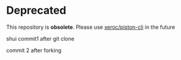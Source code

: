 # Deprecated

This repository is **obsolete**. Please use [xeroc/piston-cli](https://github.com/xeroc/piston-cli) in the future

shui commit1 after git clone

commit 2 after forking